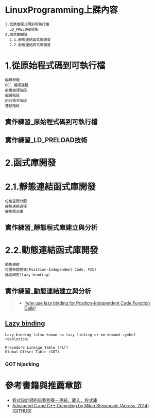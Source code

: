 
# LinuxProgramming上課內容
```
1.從原始程式碼到可執行檔
  LD_PRELOAD技術
2.函式庫開發
  2.1.靜態連結函式庫開發
  2.2.動態連結函式庫開發
```

# 1.從原始程式碼到可執行檔
```
編譯原理
GCC 編譯過程
前置處理階段
編譯階段
組合語言階段
連結階段
```
## 實作練習_原始程式碼到可執行檔
## 實作練習_LD_PRELOAD技術

# 2.函式庫開發

# 2.1.靜態連結函式庫開發
```
位址空間分配
靜態連結過程
靜態程式庫
```
## 實作練習_靜態程式庫建立與分析
# 2.2.動態連結函式庫開發
```
動態連結
位置無關程式(Position-Independent Code, PIC)
延遲綁定(lazy binding)
```
## 實作練習_動態連結建立與分析

>* [[why use lazy binding for Position-Independent Code Function Calls]](https://stackoverflow.com/questions/63745016/why-use-lazy-binding-for-position-independent-code-function-calls)

## [Lazy binding](http://www.qnx.com/developers/docs/qnxcar2/index.jsp?topic=%2Fcom.qnx.doc.neutrino.prog%2Ftopic%2Fdevel_Lazy_binding.html) 
```
Lazy binding (also known as lazy linking or on-demand symbol resolution)

Procedure Linkage Table (PLT)
Global Offset Table (GOT)
```
### GOT hijacking



# 參考書籍與推薦章節

- [程式設計師的自我修養－連結、載入、程式庫](https://www.tenlong.com.tw/products/9789861818283?list_name=srh)
- [ Advanced C and C++ Compiling by Milan Stevanovic (Apress, 2014)](https://www.apress.com/gp/book/9781430266679) [[GITHUB]](https://github.com/Apress/adv-c-cpp-compiling)
